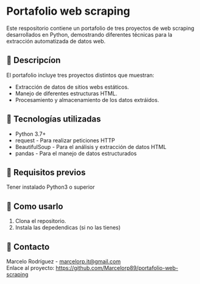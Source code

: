 # Portafolio web scraping
Este respositorio contiene un portafolio de tres proyectos de web scraping desarrollados en Python, demostrando diferentes técnicas para la extracción automatizada de datos web.

## :page_facing_up: Descripcíon
El portafolio incluye tres proyectos distintos que muestran:
- Extracción de datos de sitios webs estáticos.
- Manejo de diferentes estructuras HTML.
- Procesamiento y almacenamiento de los datos extráidos.

## :wrench: Tecnologías utilizadas
- Python 3.7+
- request - Para realizar peticiones HTTP
- BeautifulSoup - Para el análisis y extracción de datos HTML
- pandas - Para el manejo de datos estructurados
  
## :page_facing_up: Requisitos previos

Tener instalado Python3 o superior

## :rocket: Como usarlo

1. Clona el repositorio.
2. Instala las depedendicas (si no las tienes)

## 📧 Contacto
Marcelo Rodríguez - marcelorp.it@gmail.com </br>
Enlace al proyecto: https://github.com/Marcelorp89/portafolio-web-scraping

